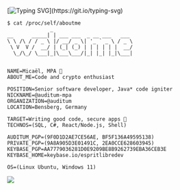 [![Typing SVG](https://readme-typing-svg.herokuapp.com?font=Fira+Code&size=16&color=25D238&lines=%24+👋+Hello%2C+I'm+Mica%C3%ABl+from+Auditum;%24+Welcome+to+my+profile!;%24+Have+a+look+around!)](https://git.io/typing-svg)

```
$ cat /proc/self/aboutme
              _                          
__      _____| | ___ ___  _ __ ___   ___ 
\ \ /\ / / _ \ |/ __/ _ \| '_ ` _ \ / _ \
 \ V  V /  __/ | (_| (_) | | | | | |  __/
  \_/\_/ \___|_|\___\___/|_| |_| |_|\___|


NAME=Micaël, MPA 👋
ABOUT_ME=Code and crypto enthusiast

POSITION=Senior software developer, Java* code igniter
NICKNAME=@auditum-mpa
ORGANIZATION=@auditum
LOCATION=Bensberg, Germany

TARGET=Writing good code, secure apps 🌱
TECHNOS=(SQL, C#, React/Node.js, Shell)

AUDITUM_PGP=(9F0D1D2AE7CE56AE, BF5F136A49595138)
PRIVATE_PGP=(9A8A905D3E01491C, 2EA0CCE628603945)
KEYBASE_PGP=AA7779036281D0E9209BE8B9262739EBA36CEB3E
KEYBASE_HOME=keybase.io/espritlibredev

OS=(Linux Ubuntu, Windows 11)

```

![](https://komarev.com/ghpvc/?username=auditum-mpa)

<!---
auditum-mpa/auditum-mpa is a ✨ special ✨ repository because its `README.md` (this file) appears on your GitHub profile.
You can click the Preview link to take a look at your changes.
--->

